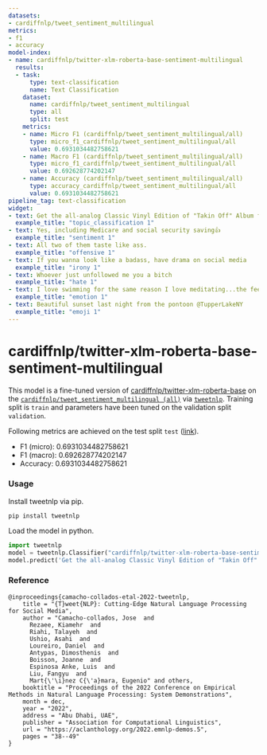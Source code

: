 ```yaml
---
datasets:
- cardiffnlp/tweet_sentiment_multilingual
metrics:
- f1
- accuracy
model-index:
- name: cardiffnlp/twitter-xlm-roberta-base-sentiment-multilingual
  results:
  - task:
      type: text-classification
      name: Text Classification
    dataset:
      name: cardiffnlp/tweet_sentiment_multilingual
      type: all
      split: test 
    metrics:
    - name: Micro F1 (cardiffnlp/tweet_sentiment_multilingual/all)
      type: micro_f1_cardiffnlp/tweet_sentiment_multilingual/all
      value: 0.6931034482758621
    - name: Macro F1 (cardiffnlp/tweet_sentiment_multilingual/all)
      type: micro_f1_cardiffnlp/tweet_sentiment_multilingual/all
      value: 0.692628774202147
    - name: Accuracy (cardiffnlp/tweet_sentiment_multilingual/all)
      type: accuracy_cardiffnlp/tweet_sentiment_multilingual/all
      value: 0.6931034482758621
pipeline_tag: text-classification
widget:
- text: Get the all-analog Classic Vinyl Edition of "Takin Off" Album from {@herbiehancock@} via {@bluenoterecords@} link below {{URL}}
  example_title: "topic_classification 1" 
- text: Yes, including Medicare and social security saving👍
  example_title: "sentiment 1" 
- text: All two of them taste like ass.
  example_title: "offensive 1" 
- text: If you wanna look like a badass, have drama on social media
  example_title: "irony 1" 
- text: Whoever just unfollowed me you a bitch
  example_title: "hate 1" 
- text: I love swimming for the same reason I love meditating...the feeling of weightlessness.
  example_title: "emotion 1" 
- text: Beautiful sunset last night from the pontoon @TupperLakeNY
  example_title: "emoji 1" 
---
```

# cardiffnlp/twitter-xlm-roberta-base-sentiment-multilingual 

This model is a fine-tuned version of [cardiffnlp/twitter-xlm-roberta-base](https://huggingface.co/cardiffnlp/twitter-xlm-roberta-base) on the 
[`cardiffnlp/tweet_sentiment_multilingual (all)`](https://huggingface.co/datasets/cardiffnlp/tweet_sentiment_multilingual) 
via [`tweetnlp`](https://github.com/cardiffnlp/tweetnlp).
Training split is `train` and parameters have been tuned on the validation split `validation`.

Following metrics are achieved on the test split `test` ([link](https://huggingface.co/cardiffnlp/twitter-xlm-roberta-base-sentiment-multilingual/raw/main/metric.json)).

- F1 (micro): 0.6931034482758621
- F1 (macro): 0.692628774202147
- Accuracy: 0.6931034482758621

### Usage
Install tweetnlp via pip.
```shell
pip install tweetnlp
```
Load the model in python.
```python
import tweetnlp
model = tweetnlp.Classifier("cardiffnlp/twitter-xlm-roberta-base-sentiment-multilingual", max_length=128)
model.predict('Get the all-analog Classic Vinyl Edition of "Takin Off" Album from {@herbiehancock@} via {@bluenoterecords@} link below {{URL}}')
```

### Reference
```
@inproceedings{camacho-collados-etal-2022-tweetnlp,
    title = "{T}weet{NLP}: Cutting-Edge Natural Language Processing for Social Media",
    author = "Camacho-collados, Jose  and
      Rezaee, Kiamehr  and
      Riahi, Talayeh  and
      Ushio, Asahi  and
      Loureiro, Daniel  and
      Antypas, Dimosthenis  and
      Boisson, Joanne  and
      Espinosa Anke, Luis  and
      Liu, Fangyu  and
      Mart{\'\i}nez C{\'a}mara, Eugenio" and others,
    booktitle = "Proceedings of the 2022 Conference on Empirical Methods in Natural Language Processing: System Demonstrations",
    month = dec,
    year = "2022",
    address = "Abu Dhabi, UAE",
    publisher = "Association for Computational Linguistics",
    url = "https://aclanthology.org/2022.emnlp-demos.5",
    pages = "38--49"
}

```


